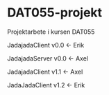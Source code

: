 # DAT055-projekt
Projektarbete i kursen DAT055 

JadajadaClient v0.0 <- Erik

JadajadaServer v0.0 <- Axel

JadajadaClient v1.1 <- Axel

JadaJadaClient v1.2 <- Erik
